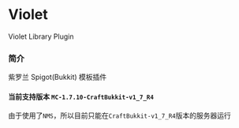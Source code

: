 # Violet
Violet Library Plugin

### 简介
紫罗兰 Spigot(Bukkit) 模板插件

#### 当前支持版本 `MC-1.7.10-CraftBukkit-v1_7_R4`
由于使用了`NMS`，所以目前只能在`CraftBukkit-v1_7_R4`版本的服务器运行
